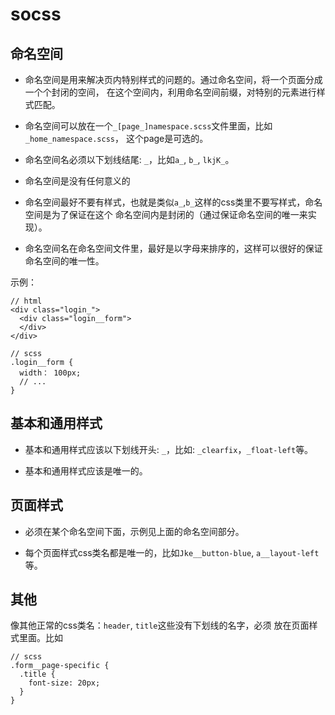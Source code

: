 # socss

## 命名空间

* 命名空间是用来解决页内特别样式的问题的。通过命名空间，将一个页面分成一个个封闭的空间，
在这个空间内，利用命名空间前缀，对特别的元素进行样式匹配。

* 命名空间可以放在一个`_[page_]namespace.scss`文件里面，比如`_home_namespace.scss`，
这个page是可选的。

* 命名空间名必须以下划线结尾: `_`，比如`a_`, `b_`, `lkjK_`。

* 命名空间是没有任何意义的

* 命名空间最好不要有样式，也就是类似`a_`,`b_`这样的css类里不要写样式，命名空间是为了保证在这个
命名空间内是封闭的（通过保证命名空间的唯一来实现）。

* 命名空间名在命名空间文件里，最好是以字母来排序的，这样可以很好的保证命名空间的唯一性。

示例：

```
// html
<div class="login_">
  <div class="login__form">
  </div>
</div>
```

```
// scss
.login__form {
  width： 100px;
  // ... 
}
```

## 基本和通用样式

* 基本和通用样式应该以下划线开头: `_`，比如: `_clearfix`，`_float-left`等。

* 基本和通用样式应该是唯一的。

## 页面样式

* 必须在某个命名空间下面，示例见上面的命名空间部分。

* 每个页面样式css类名都是唯一的，比如`Jke__button-blue`, `a__layout-left`等。

## 其他

像其他正常的css类名：`header`, `title`这些没有下划线的名字，必须
放在页面样式里面。比如

```
// scss
.form__page-specific {
  .title {
    font-size: 20px;
  }
}
```
